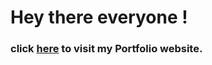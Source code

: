 # Hey there everyone ! 
### click [here](https://www.iamsuraj.me "www.iamsuraj.me") to visit my Portfolio website.
